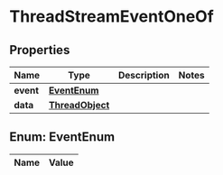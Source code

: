 

# ThreadStreamEventOneOf

## Properties

Name | Type | Description | Notes
------------ | ------------- | ------------- | -------------
**event** | [**EventEnum**](#EventEnum) |  | 
**data** | [**ThreadObject**](ThreadObject.md) |  | 


## Enum: EventEnum

Name | Value
---- | -----




